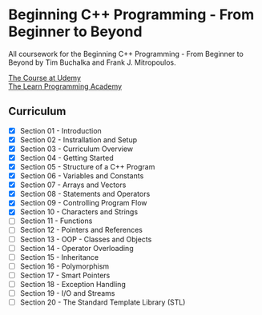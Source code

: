 # Beginning C++ Programming - From Beginner to Beyond
All coursework for the Beginning C++ Programming - From Beginner to Beyond by Tim Buchalka and Frank J. Mitropoulos.

[The Course at Udemy](https://www.udemy.com/course/beginning-c-plus-plus-programming/)   
[The Learn Programming Academy](http://learnprogramming.academy)

## Curriculum

- [x] Section 01 - Introduction
- [x] Section 02 - Instrallation and Setup
- [x] Section 03 - Curriculum Overview
- [x] Section 04 - Getting Started
- [x] Section 05 - Structure of a C++ Program
- [x] Section 06 - Variables and Constants
- [x] Section 07 - Arrays and Vectors
- [x] Section 08 - Statements and Operators
- [x] Section 09 - Controlling Program Flow
- [x] Section 10 - Characters and Strings
- [ ] Section 11 - Functions
- [ ] Section 12 - Pointers and References
- [ ] Section 13 - OOP - Classes and Objects
- [ ] Section 14 - Operator Overloading
- [ ] Section 15 - Inheritance
- [ ] Section 16 - Polymorphism
- [ ] Section 17 - Smart Pointers
- [ ] Section 18 - Exception Handling
- [ ] Section 19 - I/O and Streams
- [ ] Section 20 - The Standard Template Library (STL)